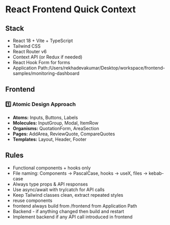# React Frontend Quick Context

## Stack
- React 18 + Vite + TypeScript  
- Tailwind CSS  
- React Router v6  
- Context API (or Redux if needed)  
- React Hook Form for forms  
- Application Path:/Users/rekhadevakumar/Desktop/workspace/frontend-samples/monitoring-dashboard

## Frontend
### 1️⃣ Atomic Design Approach
- **Atoms:** Inputs, Buttons, Labels
- **Molecules:** InputGroup, Modal, ItemRow
- **Organisms:** QuotationForm, AreaSection
- **Pages:** AddArea, ReviewQuote, CompareQuotes
- **Templates:** Layout, Header, Footer

## Rules
- Functional components + hooks only  
- File naming: Components → PascalCase, hooks → useX, files → kebab-case  
- Always type props & API responses  
- Use async/await with try/catch for API calls  
- Keep Tailwind classes clean, extract repeated styles
- reuse components  
- frontend always build from /frontend from Application Path
- Backend - if anything changed then build and restart
- Implement backend if any API call introduced in frontend